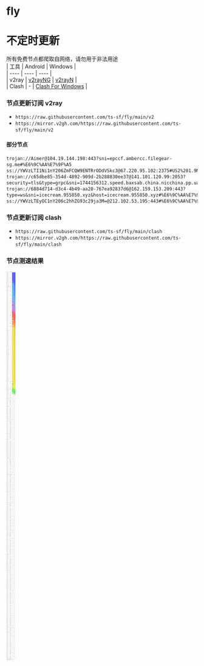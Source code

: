 # fly
# 不定时更新
所有免费节点都爬取自网络，请勿用于非法用途  
|  工具  | Android  | Windows  |  
|  ----  | ----   | ----  |  
| v2ray  | [v2rayNG](https://github.com/2dust/v2rayNG/releases) | [v2rayN](https://github.com/2dust/v2rayN/releases) |  
| Clash  | - | [Clash For Windows](https://github.com/2dust/clashN/releases) | 
  
### 节点更新订阅  v2ray
- `https://raw.githubusercontent.com/ts-sf/fly/main/v2`  
- `https://mirror.v2gh.com/https://raw.githubusercontent.com/ts-sf/fly/main/v2`  

#### 部分节点  
``` 
trojan://Aimer@104.19.144.198:443?sni=epccf.ambercc.filegear-sg.me#%E6%9C%AA%E7%9F%A5
ss://YWVzLTI1Ni1nY206ZmFCQW9ENTRrODdVSkc3@67.220.95.102:2375#US2%201.9MB%2Fs
trojan://c65dbe85-354d-4892-909d-2b288830ee37@141.101.120.99:2053?security=tls&type=grpc&sni=1744156312.speed.baxsab.china.nicchina.pp.ua#%E6%9C%AA%E7%9F%A52
trojan://6884d714-d3c4-4b49-aa20-767ea92837d6@162.159.153.209:443?type=ws&sni=icecream.955850.xyz&host=icecream.955850.xyz#%E6%9C%AA%E7%9F%A53
ss://YWVzLTEyOC1nY206c2hhZG93c29ja3M=@212.102.53.195:443#%E6%9C%AA%E7%9F%A54%203.0MB%2Fs
```
### 节点更新订阅  clash
- `https://raw.githubusercontent.com/ts-sf/fly/main/clash`  
- `https://mirror.v2gh.com/https://raw.githubusercontent.com/ts-sf/fly/main/clash`  

### 节点测速结果
![image](traffic.png)
